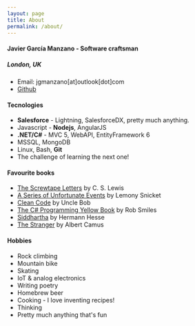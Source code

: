 ```yaml
---
layout: page
title: About
permalink: /about/
---
```

#### Javier García Manzano - Software craftsman
##### London, UK

* Email: jgmanzano[at]outlook[dot]com
* [Github](http://github.com/Manzanit0)

#### Tecnologies
* **Salesforce** - Lightning, SalesforceDX, pretty much anything.
* Javascript - **Nodejs**, AngularJS
* **.NET/C#** - MVC 5, WebAPI, EntityFramework 6
* MSSQL, MongoDB
* Linux, Bash, **Git**
* The challenge of learning the next one!

#### Favourite books
* [The Screwtape Letters](https://www.goodreads.com/book/show/17383917-the-screwtape-letters) by C. S. Lewis
* [A Series of Unfortunate Events](www.goodreads.com/book/show/65113.A_Series_of_Unfortunate_Events_Box) by Lemony Snicket
* [Clean Code](https://www.goodreads.com/book/show/3735293-clean-code) by Uncle Bob
* [The C# Programming Yellow Book](https://www.goodreads.com/book/show/20505068-the-c-programming-yellow-book) by Rob Smiles
* [Siddhartha](www.goodreads.com/book/show/52036.Siddhartha) by Hermann Hesse
* [The Stranger](https://www.goodreads.com/book/show/49552.The_Stranger) by Albert Camus

#### Hobbies

* Rock climbing
* Mountain bike
* Skating
* IoT & analog electronics
* Writing poetry
* Homebrew beer
* Cooking - I love inventing recipes!
* Thinking
* Pretty much anything that's fun
